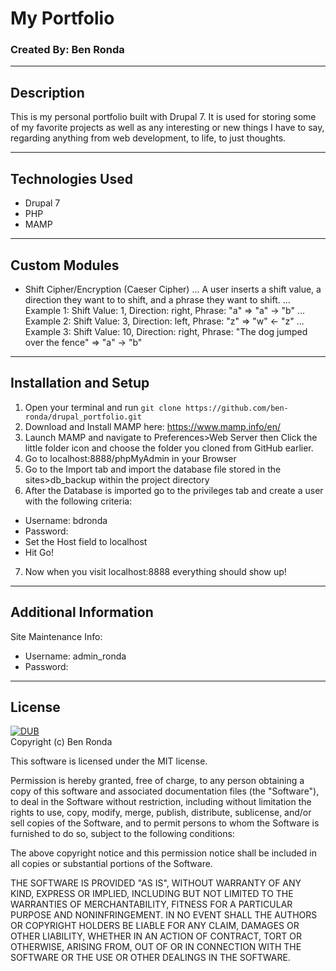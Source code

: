 # My Portfolio
### Created By: Ben Ronda
***

## Description
This is my personal portfolio built with Drupal 7. It is used for storing some of my favorite projects as well as any interesting or new things I have to say, regarding anything from web development, to life, to just thoughts.

***
## Technologies Used
* Drupal 7  
* PHP  
* MAMP  

***
## Custom Modules
* Shift Cipher/Encryption (Caeser Cipher)
... A user inserts a shift value, a direction they want to to shift, and a phrase they want to shift.
... Example 1: Shift Value: 1, Direction: right, Phrase: "a" => "a" -> "b"
... Example 2: Shift Value: 3, Direction: left, Phrase: "z" => "w" <- "z"
... Example 3: Shift Value: 10, Direction: right, Phrase: "The dog jumped over the fence" => "a" -> "b"

***
## Installation and Setup

1. Open your terminal and run `git clone https://github.com/ben-ronda/drupal_portfolio.git`  
2. Download and Install MAMP here: https://www.mamp.info/en/  
3. Launch MAMP and navigate to Preferences>Web Server then Click the little folder icon and choose the folder you cloned from GitHub earlier.  
4. Go to localhost:8888/phpMyAdmin in your Browser  
5. Go to the Import tab and import the database file stored in the sites>db_backup within the project directory  
6. After the Database is imported go to the privileges tab and create a user with the following criteria:
* Username: bdronda  
* Password:    
* Set the Host field to localhost  
* Hit Go!  
7. Now when you visit localhost:8888 everything should show up!  

***
## Additional Information
Site Maintenance Info:  
* Username: admin_ronda
* Password:

***
## License
[![DUB](https://img.shields.io/dub/l/vibe-d.svg?maxAge=2592000)]()  
Copyright (c) Ben Ronda

This software is licensed under the MIT license.

Permission is hereby granted, free of charge, to any person obtaining a copy of this software and associated documentation files (the "Software"), to deal in the Software without restriction, including without limitation the rights to use, copy, modify, merge, publish, distribute, sublicense, and/or sell copies of the Software, and to permit persons to whom the Software is furnished to do so, subject to the following conditions:

The above copyright notice and this permission notice shall be included in all copies or substantial portions of the Software.

THE SOFTWARE IS PROVIDED "AS IS", WITHOUT WARRANTY OF ANY KIND, EXPRESS OR IMPLIED, INCLUDING BUT NOT LIMITED TO THE WARRANTIES OF MERCHANTABILITY, FITNESS FOR A PARTICULAR PURPOSE AND NONINFRINGEMENT. IN NO EVENT SHALL THE AUTHORS OR COPYRIGHT HOLDERS BE LIABLE FOR ANY CLAIM, DAMAGES OR OTHER LIABILITY, WHETHER IN AN ACTION OF CONTRACT, TORT OR OTHERWISE, ARISING FROM, OUT OF OR IN CONNECTION WITH THE SOFTWARE OR THE USE OR OTHER DEALINGS IN THE SOFTWARE.
